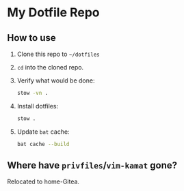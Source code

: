 # My Dotfile Repo

## How to use
1. Clone this repo to `~/dotfiles`
2. `cd` into the cloned repo.
3. Verify what would be done:

    ```sh
    stow -vn .
    ```
4. Install dotfiles:

    ```sh
    stow .
    ```
5. Update `bat` cache:

    ```sh
    bat cache --build
    ```

## Where have `privfiles`/`vim-kamat` gone?
Relocated to home-Gitea.


